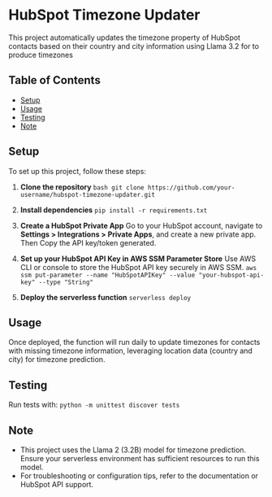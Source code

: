 # HubSpot Timezone Updater

This project automatically updates the timezone property of HubSpot contacts based on their country and city information using Llama 3.2 for to produce timezones
## Table of Contents 
- [Setup](#setup) 
- [Usage](#usage) 
- [Testing](#testing) 
- [Note](#note)

## Setup
To set up this project, follow these steps:

 1. **Clone the repository**
```bash git clone https://github.com/your-username/hubspot-timezone-updater.git```

 2. **Install dependencies**
```pip install -r requirements.txt```

 3. **Create a HubSpot Private App**
Go to your HubSpot account, navigate to **Settings > Integrations >
   Private Apps**, and create a new private app. Then Copy the API key/token
   generated.

4. **Set up your HubSpot API Key in AWS SSM Parameter Store**
   Use AWS CLI or console to store the HubSpot API key securely in AWS SSM.
   ```aws ssm put-parameter --name "HubSpotAPIKey" --value "your-hubspot-api-key" --type "String"```

5. **Deploy the serverless function**
```serverless deploy```

## Usage

Once deployed, the function will run daily to update timezones for contacts with missing timezone information, leveraging location data (country and city) for timezone prediction.

## Testing

Run tests with:
```python -m unittest discover tests```

## Note

-   This project uses the Llama 2 (3.2B) model for timezone prediction. Ensure your serverless environment has sufficient resources to run this model.
-   For troubleshooting or configuration tips, refer to the documentation or HubSpot API support.


